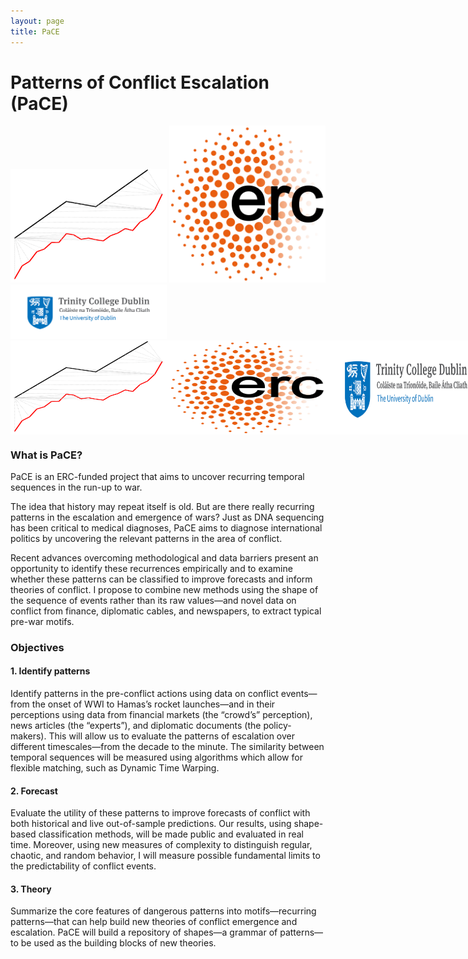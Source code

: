 ```yaml
---
layout: page
title: PaCE
---
```



# Patterns of Conflict Escalation (PaCE)

<div float="center" width="1000px">
  <img src="assets/images/paceLogo.png" width="250" class = "left" float = 'left'/> 
  <img src="assets/images/ercTransparent.png" width="250" class = "right" float = 'right' />
  <img src="assets/images/Trinity_Main_Logo.jpeg" width="250" class = "right" float = 'right' />
</div>

<div style="width:1500px; background-color:white; height:150px; overflow:auto;">
		<div style="width: 2000px; height: 150px;">
			<img src="assets/images/paceLogo.png" width="250" height=150px/> 
  <img src="assets/images/ercTransparent.png" width="250" height=150px />
  <img src="assets/images/Trinity_Main_Logo.jpeg" width="250" height=150px/>
		</div>
	</div>

### What is PaCE?
PaCE is an ERC-funded project that aims to uncover recurring temporal sequences in the run-up to war.

The idea that history may repeat itself is old. But are there really recurring patterns in the escalation and emergence of wars? Just as DNA sequencing has been critical to medical diagnoses, PaCE aims to diagnose international politics by uncovering the relevant patterns in the area of conflict.

Recent advances overcoming methodological and data barriers present an opportunity to identify
these recurrences empirically and to examine whether these patterns can be classified to improve forecasts
and inform theories of conflict. I propose to combine new methods using the shape of the sequence of
events rather than its raw values—and novel data on conflict from finance, diplomatic cables, and
newspapers, to extract typical pre-war motifs. 

### Objectives
#### 1. Identify patterns
Identify patterns in the pre-conflict actions using data on conflict events—from the onset of WWI
to Hamas’s rocket launches—and in their perceptions using data from financial markets (the
“crowd’s” perception), news articles (the “experts”), and diplomatic documents (the policy-makers).
This will allow us to evaluate the patterns of escalation over different timescales—from the decade
to the minute. The similarity between temporal sequences will be measured using algorithms which
allow for flexible matching, such as Dynamic Time Warping.

#### 2. Forecast
Evaluate the utility of these patterns to improve forecasts of conflict with both historical and live
out-of-sample predictions. Our results, using shape-based classification methods, will be made public
and evaluated in real time. Moreover, using new measures of complexity to distinguish regular,
chaotic, and random behavior, I will measure possible fundamental limits to the predictability of
conflict events.

#### 3. Theory
Summarize the core features of dangerous patterns into motifs—recurring patterns—that can help
build new theories of conflict emergence and escalation. PaCE will build a repository of shapes—a
grammar of patterns—to be used as the building blocks of new theories.
